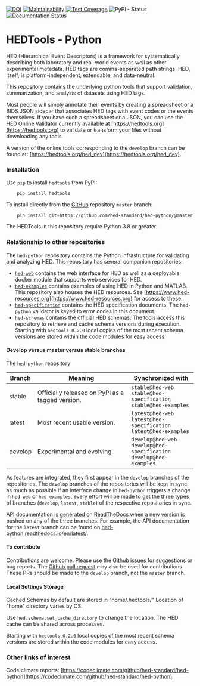 [![DOI](https://zenodo.org/badge/DOI/10.5281/zenodo.8056010.svg)](https://doi.org/10.5281/zenodo.8056010)
[![Maintainability](https://api.codeclimate.com/v1/badges/11bf2329590e7b0164ba/maintainability)](https://codeclimate.com/github/hed-standard/hed-python/maintainability)
[![Test Coverage](https://api.codeclimate.com/v1/badges/11bf2329590e7b0164ba/test_coverage)](https://codeclimate.com/github/hed-standard/hed-python/test_coverage)
![PyPI - Status](https://img.shields.io/pypi/v/hedtools)
[![Documentation Status](https://readthedocs.org/projects/hed-python/badge/?version=latest)](https://hed-python.readthedocs.io/en/latest/?badge=latest)

# HEDTools - Python
HED (Hierarchical Event Descriptors) is a framework for systematically describing
both laboratory and real-world events as well as other experimental metadata.
HED tags are comma-separated path strings.
HED, itself, is platform-independent, extendable, and data-neutral. 

This repository contains the underlying python tools that support validation,
summarization, and analysis of datasets using HED tags.

Most people will simply annotate their events by creating a spreadsheet
or a BIDS JSON sidecar that associates HED tags with event codes or the events themselves.
If you have such a spreadsheet or a JSON, 
you can use the HED Online Validator currently available at 
[https://hedtools.org](https://hedtools.org) to validate or transform
your files without downloading any tools. 

A version of the online tools corresponding to the `develop` branch can be found at:
[https://hedtools.org/hed_dev](https://hedtools.org/hed_dev).

### Installation
Use `pip` to install `hedtools` from PyPI:

   ```
       pip install hedtools
   ```

To install directly from the 
[GitHub](https://github.com/hed-standard/hed-python) repository `master` branch:

   ```
       pip install git+https://github.com/hed-standard/hed-python/@master
   ```

The HEDTools in this repository require Python 3.8 or greater.

### Relationship to other repositories

The `hed-python` repository contains the Python infrastructure for validating
and analyzing HED. This repository has several companion repositories:
- [`hed-web`](https://github.com/hed-standard/hed-web) contains the web interface
for HED as well as a deployable docker module that supports web services for HED.  
- [`hed-examples`](https://github.com/hed-standard/hed-examples) contains examples of
using HED in Python and MATLAB. This repository also houses the HED resources.
See [https://www.hed-resources.org](https://www.hed-resources.org) for access to these.
- [`hed-specification`](https://github.com/hed-standard/hed-specification) contains
the HED specification documents. The `hed-python` validator is keyed to error codes
in this document.
- [`hed-schemas`](https://github.com/hed-standard/hed-schemas) contains
the official HED schemas. The tools access this repository to retrieve and cache schema versions
during execution. Starting with `hedtools 0.2.0` local copies of the most recent schema versions
are stored within the code modules for easy access.

#### Develop versus master versus stable branches

The `hed-python` repository

| Branch |  Meaning | Synchronized with |
| ------ | -------- | ------------------ |
| stable | Officially released on PyPI as a tagged version. | `stable@hed-web`<br/>`stable@hed-specification`<br/>`stable@hed-examples` |
| latest | Most recent usable version. | `latest@hed-web`<br/>`latest@hed-specification`<br/>`latest@hed-examples` |
| develop | Experimental and evolving. | `develop@hed-web`<br/>`develop@hed-specification`<br/>`develop@hed-examples` |

As features are integrated, they first appear in the `develop` branches of the
repositories.
The `develop` branches of the repositories will be kept in sync as much as possible
If an interface change in `hed-python` triggers a change in `hed-web` or `hed-examples`,
every effort will be made to get the three types of branches
(`develop`, `latest`, `stable`) of the respective repositories in
sync.

API documentation is generated on ReadTheDocs when a new version is
pushed on any of the three branches. For example, the API documentation for the
`latest` branch can be found on [hed-python.readthedocs.io/en/latest/](hed-python.readthedocs.io/en/latest/).

#### To contribute

Contributions are welcome.
Please use the [Github issues](https://github.com/hed-standard/hed-python/issues)
for suggestions or bug reports.
The [Github pull request](https://github.com/hed-standard/hed-python/pulls)
may also be used for contributions.
These PRs should be made to the `develop` branch, not the `master` branch.

#### Local Settings Storage
Cached Schemas by default are stored in "home/.hedtools/" 
Location of "home" directory varies by OS.

Use `hed.schema.set_cache_directory` to change the location.
The HED cache can be shared across processes.

Starting with `hedtools 0.2.0` local copies of the most recent schema versions
are stored within the code modules for easy access.  

### Other links of interest

Code climate reports: [https://codeclimate.com/github/hed-standard/hed-python](https://codeclimate.com/github/hed-standard/hed-python).

